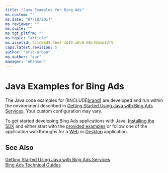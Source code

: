 ```yaml
---
title: "Java Examples for Bing Ads"
ms.custom: ""
ms.date: "07/10/2017"
ms.reviewer: ""
ms.suite: ""
ms.tgt_pltfrm: ""
ms.topic: "article"
ms.assetid: 4c1c58d3-46ef-4d19-a0c0-68cf6b1e82f5
caps.latest.revision: 5
author: "eric-urban"
ms.author: "eur"
manager: "ehansen"
---
```

# Java Examples for Bing Ads
The Java code examples for [!INCLUDE[brand](../../../concepts/includes/brand.md)] are developed and run within the environment described in [Getting Started Using Java with Bing Ads Services](../../../concepts/get-started/getting-started-using-java-with-bing-ads-services.md). Your custom configuration may vary.

To get started developing Bing Ads applications with Java, [Installing the SDK](../../../concepts/get-started/getting-started-using-java-with-bing-ads-services.md#installation) and either start with the [provided examples](http://go.microsoft.com/fwlink/?LinkId=525443) or follow one of the application walkthroughs for a [Web](../../../concepts/get-started/walkthrough-bing-ads-web-application-in-java.md) or [Desktop](../../../concepts/get-started/walkthrough-bing-ads-desktop-application-in-java.md) application.

## See Also
[Getting Started Using Java with Bing Ads Services](../../../concepts/get-started/getting-started-using-java-with-bing-ads-services.md)  
[Bing Ads Technical Guides](../../../concepts/bing-ads-technical-guides.md)  

